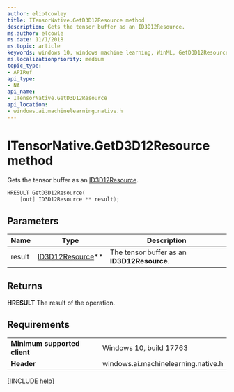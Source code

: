 ```yaml
---
author: eliotcowley
title: ITensorNative.GetD3D12Resource method
description: Gets the tensor buffer as an ID3D12Resource.
ms.author: elcowle
ms.date: 11/1/2018
ms.topic: article
keywords: windows 10, windows machine learning, WinML, GetD3D12Resource
ms.localizationpriority: medium
topic_type:
- APIRef
api_type:
- NA
api_name:
- ITensorNative.GetD3D12Resource
api_location:
- windows.ai.machinelearning.native.h
---
```


# ITensorNative.GetD3D12Resource method

Gets the tensor buffer as an [ID3D12Resource](https://docs.microsoft.com/windows/desktop/api/d3d12/nn-d3d12-id3d12resource).

```cpp
HRESULT GetD3D12Resource(
    [out] ID3D12Resource ** result);
```

## Parameters

| Name | Type | Description |
|------|------|-------------|
| result | [ID3D12Resource](https://docs.microsoft.com/windows/desktop/api/d3d12/nn-d3d12-id3d12resource)** | The tensor buffer as an **ID3D12Resource**. |

## Returns

**HRESULT**
The result of the operation.

## Requirements

| | |
|-|-|
| **Minimum supported client** | Windows 10, build 17763 |
| **Header** | windows.ai.machinelearning.native.h |

[!INCLUDE [help](../includes/get-help.md)]
